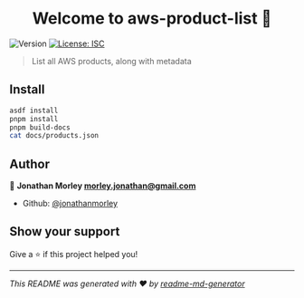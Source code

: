 <h1 align="center">Welcome to aws-product-list 👋</h1>
<p>
  <img alt="Version" src="https://img.shields.io/badge/version-1.0.0-blue.svg?cacheSeconds=2592000" />
  <a href="#" target="_blank">
    <img alt="License: ISC" src="https://img.shields.io/badge/License-ISC-yellow.svg" />
  </a>
</p>

> List all AWS products, along with metadata

## Install

```sh
asdf install
pnpm install
pnpm build-docs
cat docs/products.json
```

## Author

👤 **Jonathan Morley <morley.jonathan@gmail.com>**

- Github: [@jonathanmorley](https://github.com/jonathanmorley)

## Show your support

Give a ⭐️ if this project helped you!

---

_This README was generated with ❤️ by [readme-md-generator](https://github.com/kefranabg/readme-md-generator)_
